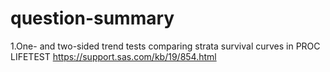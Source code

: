 # question-summary

1.One- and two-sided trend tests comparing strata survival curves in PROC LIFETEST
https://support.sas.com/kb/19/854.html
